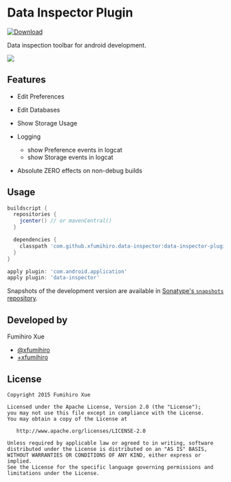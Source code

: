 Data Inspector Plugin
=====================

[ ![Download](https://api.bintray.com/packages/xfumihiro/maven/DataInspector/images/download.svg) ](https://bintray.com/xfumihiro/maven/DataInspector/_latestVersion)

Data inspection toolbar for android development.

![](images/sample.gif)



Features
--------

- Edit Preferences

- Edit Databases

- Show Storage Usage

- Logging
  - show Preference events in logcat
  - show Storage events in logcat

- Absolute ZERO effects on non-debug builds

Usage
-----

```groovy
buildscript {
  repositories {
    jcenter() // or mavenCentral()
  }

  dependencies {
    classpath 'com.github.xfumihiro.data-inspector:data-inspector-plugin:0.1.1'
  }
}

apply plugin: 'com.android.application'
apply plugin: 'data-inspector'
```


Snapshots of the development version are available in [Sonatype's `snapshots` repository][snap].


Developed by
------------
Fumihiro Xue
 * [@xfumihiro](https://twitter.com/xfumihiro)
 * [+xfumihiro](https://plus.google.com/u/0/107636471060158273635)

License
-------

    Copyright 2015 Fumihiro Xue

    Licensed under the Apache License, Version 2.0 (the "License");
    you may not use this file except in compliance with the License.
    You may obtain a copy of the License at

       http://www.apache.org/licenses/LICENSE-2.0

    Unless required by applicable law or agreed to in writing, software
    distributed under the License is distributed on an "AS IS" BASIS,
    WITHOUT WARRANTIES OR CONDITIONS OF ANY KIND, either express or implied.
    See the License for the specific language governing permissions and
    limitations under the License.

[snap]: https://oss.sonatype.org/content/repositories/snapshots/

